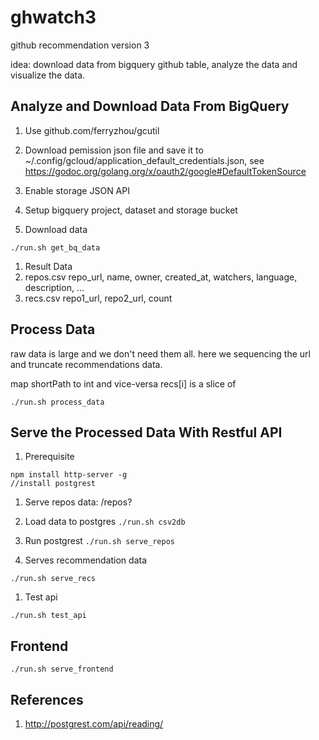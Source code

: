 # ghwatch3
github recommendation version 3

idea: download data from bigquery github table, analyze the data
 and visualize the data.

## Analyze and Download Data From BigQuery

1. Use github.com/ferryzhou/gcutil

1. Download pemission json file and save it to
   ~/.config/gcloud/application_default_credentials.json, see
   https://godoc.org/golang.org/x/oauth2/google#DefaultTokenSource

1. Enable storage JSON API

1. Setup bigquery project, dataset and storage bucket

1. Download data
  ```
  ./run.sh get_bq_data
  ```

1. Result Data
  1. repos.csv
	  repo_url, name, owner, created_at, watchers, language, description, ...
  1. recs.csv
    repo1_url, repo2_url, count

## Process Data

raw data is large and we don't need them all. here we sequencing the url and
truncate recommendations data.

map shortPath to int and vice-versa
recs[i] is a slice of

```
./run.sh process_data
```

## Serve the Processed Data With Restful API

1. Prerequisite

```
npm install http-server -g
//install postgrest
```

1. Serve repos data: /repos?
  1. Load data to postgres
    ```
   ./run.sh csv2db
    ```
  1. Run postgrest
    ```
    ./run.sh serve_repos
    ```

1. Serves recommendation data
```
./run.sh serve_recs
```

1. Test api

```
./run.sh test_api
```

## Frontend
```
./run.sh serve_frontend
```

## References

1. http://postgrest.com/api/reading/
